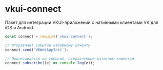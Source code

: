 # vkui-connect

Пакет для интеграции VKUI-приложений с нативными клиентами VK для iOS и Android.

```js
const connect = require('vkui-connect');

// Отправляет событие нативному клиенту
connect.send('VKWebAppInit');

// Подписывается на события, отправленные нативным клиентом
connect.subscribe((e) => console.log(e));
```